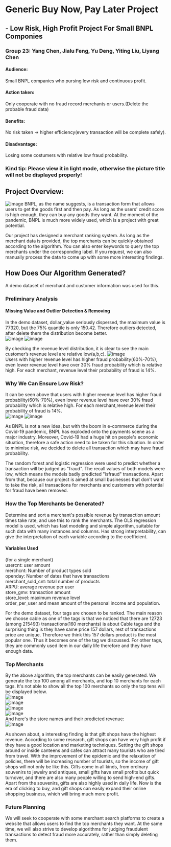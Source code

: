 # Generic Buy Now, Pay Later Project  
## - Low Risk, High Profit Project For Small BNPL Componies  
### Group 23: Yang Chen, Jialu Feng, Yu Deng, Yiting Liu, Liyang Chen
#### Audience:
Small BNPL companies who pursing low risk and continuous profit.
#### Action taken:
Only cooperate with no fraud record merchants or users.(Delete the probable fraud data)
#### Benefits:
No risk taken -> higher efficiency(every transaction will be complete safely).
#### Disadvantage:
Losing some costumers with relative low fraud probability.  

### **Kind tip: Please view it in light mode, otherwise the picture title will not be displayed properly!**

## Project Overview:
![image](https://github.com/MAST30034-Applied-Data-Science/generic-buy-now-pay-later-project-group-23/blob/main/plots/blog-buy-now-pay-later.png)
BNPL, as the name suggests, is a transaction form that allows users to get the goods first and then pay. As long as the users' credit score is high enough, they can buy any goods they want. At the moment of the pandemic, BNPL is much more widely used, which is a project with great potential.

Our project has designed a merchant ranking system. As long as the merchant data is provided, the top merchants can be quickly obtained according to the algorithm. You can also enter keywords to query the top merchants under the corresponding label. If you request, we can also manually process the data to come up with some more interesting findings.

## How Does Our Algorithm Generated?
A demo dataset of merchant and customer information was used for this.
### Preliminary Analysis
#### Missing Value and Outlier Detection & Removing
In the demo dataset, dollar_value seriously dispersed, the maximum value is 77320, but the 75% quantile is only 150.42. Therefore outliers detected, after delete them the distribution become better.  
![image](https://github.com/MAST30034-Applied-Data-Science/generic-buy-now-pay-later-project-group-23/blob/main/plots/dollar_value.png)
![image](https://github.com/MAST30034-Applied-Data-Science/generic-buy-now-pay-later-project-group-23/blob/main/plots/dlt_dollar_value.png)  
  
By checking the revenue level distribution, it is clear to see the main customer’s revenue level are relative low(a,b,c).
![image](https://github.com/MAST30034-Applied-Data-Science/generic-buy-now-pay-later-project-group-23/blob/main/plots/revenue_level.png)  
Users with higher revenue level has higher fraud probability(60%-70%), even lower revenue level have over 30% fraud probability which is relative high. For each merchant, revenue level their probability of fraud is 14%.  
  
### Why We Can Ensure Low Risk?
It can be seen above that users with higher revenue level has higher fraud probability(60%-70%), even lower revenue level have over 30% fraud probability which is relative high. For each merchant,revenue level their probability of fraud is 14%.  
![image](https://github.com/MAST30034-Applied-Data-Science/generic-buy-now-pay-later-project-group-23/blob/main/plots/consumer_fraud_prob.png)
![image](https://github.com/MAST30034-Applied-Data-Science/generic-buy-now-pay-later-project-group-23/blob/main/plots/merchant_fraud_prob.png)  
  
As BNPL is not a new idea, but with the boom in e-commerce during the Covid-19 pandemic, BNPL has exploded onto the payments scene as a major industry. Moreover, Covid-19 had a huge hit on people's economic situation, therefore a safe action need to be taken for this situation. In order to minimise risk, we decided to delete all transaction which may have fraud probability.  
  
The random forest and logistic regression were used to predict whether a transaction will be judged as "fraud". The recall values of both models were low, which means the models badly predicted "isfraud" transactions. Apart from that, because our project is aimed at small businesses that don't want to take the risk, all transactions for merchants and customers with potential for fraud have been removed.  
  
### How the Top Merchants be Generated?
Determine and sort a merchant's possible revenue by transaction amount times take rate, and use this to rank the merchants. The OLS regression model is used, which has fast modeling and simple algorithm, suitable for such data with many instances and columns. Has strong interpretability, can give the interpretation of each variable according to the coefficient.  

#### Variables Used
(for a single merchant)  
usercnt: user amount  
merchcnt: Number of product types sold  
openday: Number of dates that have transactions  
merchant_sold_cnt: total number of products  
ARPU: average revenue per user  
store_gmv: transaction amount  
store_level: maximum revenue level  
order_per_user
and mean amount of the personal income and population.  
  
For the demo dataset, four tags are chosen to be ranked. The main reason we choose cable as one of the tags is that we noticed that there are 12723 (among 215493) transactions(160 merchants) is about Cable tags and the surprising thing is they have same price 157 dollars, rest of transactions price are unique. Therefore we think this 157 dollars product is the most popular one. Thus it becomes one of the tag we discussed. For other tags, they are commonly used item in our daily life therefore and they have enough data.

### Top Merchants
By the above algorithm, the top merchants can be easily generated. We generate the top 100 among all merchants, and top 10 merchants for each tags. It's not able to show all the top 100 merchants so only the top tens will be displayed below.  
![image](https://github.com/MAST30034-Applied-Data-Science/generic-buy-now-pay-later-project-group-23/blob/main/plots/top10gift.png)  
![image](https://github.com/MAST30034-Applied-Data-Science/generic-buy-now-pay-later-project-group-23/blob/main/plots/top10shoe.png)  
![image](https://github.com/MAST30034-Applied-Data-Science/generic-buy-now-pay-later-project-group-23/blob/main/plots/top10furniture.png)  
![image](https://github.com/MAST30034-Applied-Data-Science/generic-buy-now-pay-later-project-group-23/blob/main/plots/top10cable.png)  
And here's the store names and their predicted revenue:  
![image](https://github.com/MAST30034-Applied-Data-Science/generic-buy-now-pay-later-project-group-23/blob/main/plots/top10csv.jpg)  
  
As shown about, a interesting finding is that gift shops have the highest revenue. According to some research, gift shops can have very high profit if they have a good location and marketing techniques. Setting the gift shops around or inside canteens and cafes can attract many tourists who are tired from travel. With the improvement of the epidemic and the relaxation of policies, there will be increasing number of tourists, so the income of gift shops will not only be like this. Gifts come in all kinds, from ordinary souvenirs to jewelry and antiques, small gifts have small profits but quick turnover, and there are also many people willing to send high-end gifts. Apart from the souvenirs, gifts are also highly used in daily life. Now is the era of clicking to buy, and gift shops can easily expand their online shopping business, which will bring much more profit.  
  
### Future Planning
We will seek to cooperate with some merchant search platforms to create a website that allows users to find the top merchants they want. At the same time, we will also strive to develop algorithms for judging fraudulent transactions to detect fraud more accurately, rather than simply deleting them.
